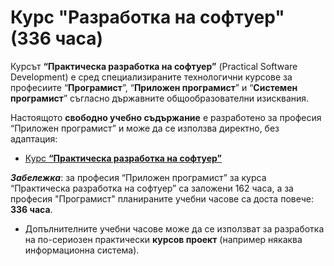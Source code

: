 # Курс "Разработка на софтуер" (336 часа)

Курсът **“Практическа разработка на софтуер”** (Practical Software Development) е сред специализираните технологични курсове за професиите “**Програмист**”, “**Приложен програмист**” и “**Системен програмист**” съгласно държавните общообразователни изисквания.

Настоящото **свободно учебно съдържание** е разработено за професия “Приложен програмист” и може да се използва директно, без адаптация:
  - [Курс **“Практическа разработка на софтуер”**](https://github.com/BG-IT-Edu/School-Programming/tree/main/Courses/Applied-Programmer/Practical-Software-Development)

***Забележка***: за професия “Приложен програмист” за курса “Практическа разработка на софтуер” са заложени 162 часа, а за професия "Програмист" планираните учебни часове са доста повече: **336 часа**.
  - Допълнителните учебни часове може да се използват за разработка на по-сериозен практически **курсов проект** (например някаква информационна система).
